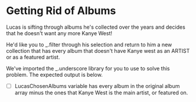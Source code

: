 # Getting Rid of Albums

Lucas is sifting through albums he's collected over the years and decides that he doesn't want any more Kanye West!

He'd like you to _.filter through his selection and return to him a new collection that has every album that doesn't have Kanye west as an ARTIST or as a featured artist.

We've imported the _.underscore library for you to use to solve this problem. The expected output is below.

* [ ] LucasChosenAlbums variable has every album in the original album array minus the ones that Kanye West is the main artist, or featured on.